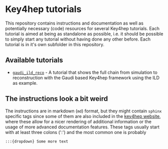 # Key4hep tutorials

This repository contains instructions and documentation as well as potentially
necessary (code) resources for several Key4hep tutorials. Each tutorial is aimed
at being as standalone as possible, i.e. it should be possible to simply start
any tutorial without having done any other before. Each tutorial is in it's own
subfolder in this repository.

## Available tutorials

- [`gaudi_ild_reco`](./gaudi_ild_reco/README.md) - A tutorial that shows the
  full chain from simulation to reconstruction with the Gaudi based Key4hep
  framework using the ILD as example.

## The instructions look a bit weird
The instructions are in markdown (`md`) format, but they might contain `sphinx`
specific tags since some of them are also included in the [key4hep
website](https://key4hep.github.io/key4hep-doc/tutorials), where these allow for
a nicer rendering of additional information or the usage of more advanced
documentation features. These tags usually start with at least three colons
(':') and the most common one is probably

```
:::{dropdown} Some more text
```
